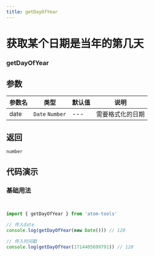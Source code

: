 ```yaml
---
title: getDayOfYear
---
```


# 获取某个日期是当年的第几天

### getDayOfYear


## 参数

| 参数名 | 类型 | 默认值 | 说明 |
| --- | --- | --- | --- |
| date | `Date`  `Number`  | --- | 需要格式化的日期 |

## 返回

`number` 

## 代码演示

### 基础用法

```js


import { getDayOfYear } from 'atom-tools'

// 传入date
console.log(getDayOfYear(new Date())) // 120

// 传入时间戳
console.log(getDayOfYear(1714405699791)) // 120


```
